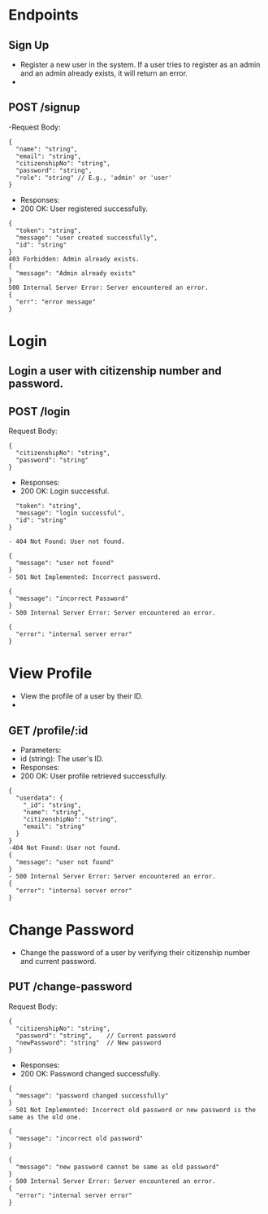 # Endpoints
 ## Sign Up
- Register a new user in the system. If a user tries to register as an admin and an admin already exists, it will return an error.
- 
## POST /signup
-Request Body:
```
{
  "name": "string",
  "email": "string",
  "citizenshipNo": "string",
  "password": "string",
  "role": "string" // E.g., 'admin' or 'user'
}
```
- Responses:
- 200 OK: User registered successfully.
```
{
  "token": "string",
  "message": "user created successfully",
  "id": "string"
}
403 Forbidden: Admin already exists.
{
  "message": "Admin already exists"
}
500 Internal Server Error: Server encountered an error.
{
  "err": "error message"
}
```
# Login

## Login a user with citizenship number and password.

## POST /login
Request Body:
```
{
  "citizenshipNo": "string",
  "password": "string"
}
```
- Responses:
- 200 OK: Login successful.
```{
  "token": "string",
  "message": "login successful",
  "id": "string"
}

- 404 Not Found: User not found.

{
  "message": "user not found"
}
- 501 Not Implemented: Incorrect password.

{
  "message": "incorrect Password"
}
- 500 Internal Server Error: Server encountered an error.

{
  "error": "internal server error"
}
```
# View Profile

- View the profile of a user by their ID.
- 
## GET /profile/:id

- Parameters:
- id (string): The user's ID.
- Responses:
- 200 OK: User profile retrieved successfully.

```
{
  "userdata": {
    "_id": "string",
    "name": "string",
    "citizenshipNo": "string",
    "email": "string"
  }
}
-404 Not Found: User not found.
{
  "message": "user not found"
}
- 500 Internal Server Error: Server encountered an error.
{
  "error": "internal server error"
}
```
# Change Password
- Change the password of a user by verifying their citizenship number and current password.

## PUT /change-password
Request Body:
```
{
  "citizenshipNo": "string",
  "password": "string",    // Current password
  "newPassword": "string"  // New password
}
```
- Responses:
- 200 OK: Password changed successfully.
```
{
  "message": "password changed successfully"
}
- 501 Not Implemented: Incorrect old password or new password is the same as the old one.

{
  "message": "incorrect old password"
}

{
  "message": "new password cannot be same as old password"
}
- 500 Internal Server Error: Server encountered an error.
{
  "error": "internal server error"
}
```
